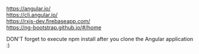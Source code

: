 https://angular.io/ \
https://cli.angular.io/ \
https://rxjs-dev.firebaseapp.com/ \
https://ng-bootstrap.github.io/#/home

DON'T forget to execute npm install after you clone the Angular application :)
